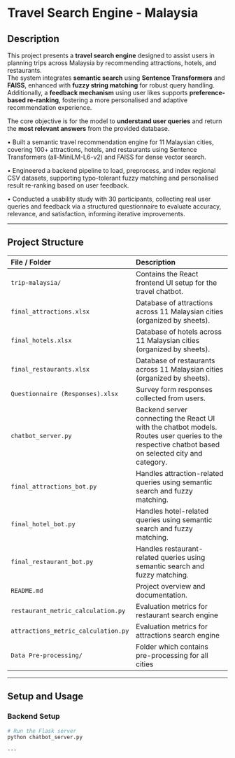 # Travel Search Engine - Malaysia

## Description

This project presents a **travel search engine** designed to assist users in planning trips across Malaysia by recommending attractions, hotels, and restaurants.  
The system integrates **semantic search** using **Sentence Transformers** and **FAISS**, enhanced with **fuzzy string matching** for robust query handling.  
Additionally, a **feedback mechanism** using user likes supports **preference-based re-ranking**, fostering a more personalised and adaptive recommendation experience.

The core objective is for the model to **understand user queries** and return the **most relevant answers** from the provided database.

• Built a semantic travel recommendation engine for 11 Malaysian cities, covering 100+ attractions, hotels, and 
restaurants using Sentence Transformers (all-MiniLM-L6-v2) and FAISS for dense vector search.

• Engineered a backend pipeline to load, preprocess, and index regional CSV datasets, supporting typo-tolerant fuzzy 
matching and personalised result re-ranking based on user feedback.

• Conducted a usability study with 30 participants, collecting real user queries and feedback via a structured 
questionnaire to evaluate accuracy, relevance, and satisfaction, informing iterative improvements.

---

## Project Structure

| File / Folder | Description |
| :------------ | :---------- |
| `trip-malaysia/` | Contains the React frontend UI setup for the travel chatbot. |
| `final_attractions.xlsx` | Database of attractions across 11 Malaysian cities (organized by sheets). |
| `final_hotels.xlsx` | Database of hotels across 11 Malaysian cities (organized by sheets). |
| `final_restaurants.xlsx` | Database of restaurants across 11 Malaysian cities (organized by sheets). |
| `Questionnaire (Responses).xlsx` | Survey form responses collected from users. |
| `chatbot_server.py` | Backend server connecting the React UI with the chatbot models. Routes user queries to the respective chatbot based on selected city and category. |
| `final_attractions_bot.py` | Handles attraction-related queries using semantic search and fuzzy matching. |
| `final_hotel_bot.py` | Handles hotel-related queries using semantic search and fuzzy matching. |
| `final_restaurant_bot.py` | Handles restaurant-related queries using semantic search and fuzzy matching. |
| `README.md` | Project overview and documentation. |
| `restaurant_metric_calculation.py`| Evaluation metrics for restaurant search engine
| `attractions_metric_calculation.py`| Evaluation metrics for attractions search engine
| `Data Pre-processing/` | Folder which contains pre-processing for all cities

---

## Setup and Usage

### Backend Setup
```bash
# Run the Flask server
python chatbot_server.py

---


